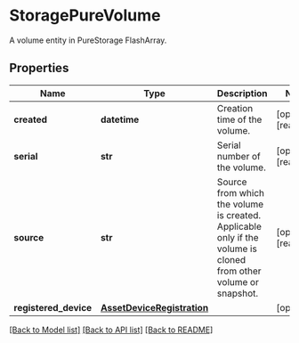 # StoragePureVolume

A volume entity in PureStorage FlashArray. 
## Properties
Name | Type | Description | Notes
------------ | ------------- | ------------- | -------------
**created** | **datetime** | Creation time of the volume.   | [optional] [readonly] 
**serial** | **str** | Serial number of the volume.   | [optional] [readonly] 
**source** | **str** | Source from which the volume is created. Applicable only if the volume is cloned from other volume or snapshot.    | [optional] [readonly] 
**registered_device** | [**AssetDeviceRegistration**](.md) |  | [optional] 

[[Back to Model list]](../README.md#documentation-for-models) [[Back to API list]](../README.md#documentation-for-api-endpoints) [[Back to README]](../README.md)



